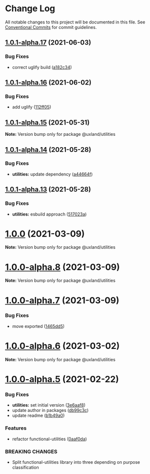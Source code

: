 # Change Log

All notable changes to this project will be documented in this file.
See [Conventional Commits](https://conventionalcommits.org) for commit guidelines.

## [1.0.1-alpha.17](https://github.com/uxland/uxland/compare/@uxland/utilities@1.0.1-alpha.16...@uxland/utilities@1.0.1-alpha.17) (2021-06-03)


### Bug Fixes

* correct uglify build ([a182c34](https://github.com/uxland/uxland/commit/a182c34cdd7a79d94c6c6476b7ba12e59fbf1bbe))





## [1.0.1-alpha.16](https://github.com/uxland/uxland/compare/@uxland/utilities@1.0.1-alpha.15...@uxland/utilities@1.0.1-alpha.16) (2021-06-02)


### Bug Fixes

* add uglify ([112ff05](https://github.com/uxland/uxland/commit/112ff051f6344fbdff5d8c0e701256db78bb0d19))





## [1.0.1-alpha.15](https://github.com/uxland/uxland/compare/@uxland/utilities@1.0.1-alpha.14...@uxland/utilities@1.0.1-alpha.15) (2021-05-31)

**Note:** Version bump only for package @uxland/utilities





## [1.0.1-alpha.14](https://github.com/uxland/uxland/compare/@uxland/utilities@1.0.1-alpha.13...@uxland/utilities@1.0.1-alpha.14) (2021-05-28)


### Bug Fixes

* **utilities:** update dependency ([a44664f](https://github.com/uxland/uxland/commit/a44664f56d15bdaa3e79e18f82d242c0663e163b))





## [1.0.1-alpha.13](https://github.com/uxland/uxland/compare/@uxland/utilities@1.0.0...@uxland/utilities@1.0.1-alpha.13) (2021-05-28)


### Bug Fixes

* **utilities:** esbuild approach ([517023a](https://github.com/uxland/uxland/commit/517023ab33774b2770b4f16c500a54b92d403bcc))





# [1.0.0](https://github.com/uxland/uxland/compare/@uxland/utilities@1.0.0-alpha.8...@uxland/utilities@1.0.0) (2021-03-09)

**Note:** Version bump only for package @uxland/utilities





# [1.0.0-alpha.8](https://github.com/uxland/uxland/compare/@uxland/utilities@1.0.0-alpha.7...@uxland/utilities@1.0.0-alpha.8) (2021-03-09)

**Note:** Version bump only for package @uxland/utilities





# [1.0.0-alpha.7](https://github.com/uxland/uxland/compare/@uxland/utilities@1.0.0-alpha.6...@uxland/utilities@1.0.0-alpha.7) (2021-03-09)


### Bug Fixes

* move exported ([1465dd5](https://github.com/uxland/uxland/commit/1465dd5e80d5c6b1cb34a3ed5c46800ca7790304))





# [1.0.0-alpha.6](https://github.com/uxland/uxland/compare/@uxland/utilities@1.0.0-alpha.5...@uxland/utilities@1.0.0-alpha.6) (2021-03-02)

**Note:** Version bump only for package @uxland/utilities





# [1.0.0-alpha.5](https://github.com/uxland/uxland/compare/@uxland/utilities@1.0.0-alpha.4...@uxland/utilities@1.0.0-alpha.5) (2021-02-22)


### Bug Fixes

* **utilities:** set initial version ([3e6aaf8](https://github.com/uxland/uxland/commit/3e6aaf8f2a4b47545f157686ea4ebb2163019e25))
* update author in packages ([db99c3c](https://github.com/uxland/uxland/commit/db99c3c8c54fd0d62dfb0d7894e0e8b0962751b0))
* update readme ([b1b49a0](https://github.com/uxland/uxland/commit/b1b49a06feaa531d7163f958e898d188e972c77c))


### Features

* refactor functional-utilities ([0aaf0da](https://github.com/uxland/uxland/commit/0aaf0da5d1804f9e7892dc04c63ab2bb57f9f3f9))


### BREAKING CHANGES

* Split functional-utilities library into three depending on purpose classification
